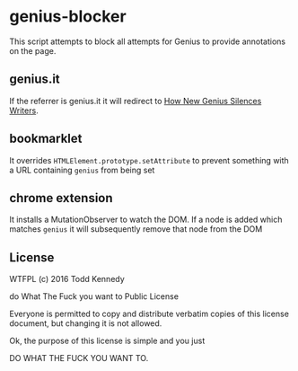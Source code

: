 # genius-blocker
This script attempts to block all attempts for Genius to provide annotations on the page.

## genius.it

If the referrer is genius.it it will redirect to [How New Genius Silences Writers](https://ellacydawson.wordpress.com/2016/03/25/how-news-genius-silences-writers/).

## bookmarklet

It overrides `HTMLElement.prototype.setAttribute` to prevent something with a URL containing `genius` from being set

## chrome extension

It installs a MutationObserver to watch the DOM.  If a node is added which matches `genius` it will subsequently remove that node from the DOM

## License
WTFPL (c) 2016 Todd Kennedy

do What The Fuck you want to Public License

Everyone is permitted to copy and distribute verbatim copies
of this license document, but changing it is not allowed.

Ok, the purpose of this license is simple
and you just

DO WHAT THE FUCK YOU WANT TO.
